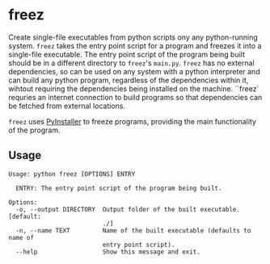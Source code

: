 # freez

Create single-file executables from python scripts ony any python-running system. `freez` takes the entry point script for a program and freezes it into a single-file executable. The entry point script of the program being built should be in a different directory to `freez`'s `main.py`. `freez` has no external dependencies, so can be used on any system with a python interpreter and can build any python program, regardless of the dependencies within it, wihtout requiring the dependencies being installed on the machine. ``freez` requries an internet connection to build programs so that dependencies can be fetched from external locations.

`freez` uses [PyInstaller](https://github.com/pyinstaller/pyinstaller) to freeze programs, providing the main functionality of the program.

## Usage

```
Usage: python freez [OPTIONS] ENTRY

  ENTRY: The entry point script of the program being built.

Options:
  -o, --output DIRECTORY  Output folder of the built executable.  [default:
                          ./]
  -n, --name TEXT         Name of the built executable (defaults to name of
                          entry point script).
  --help                  Show this message and exit.
```
